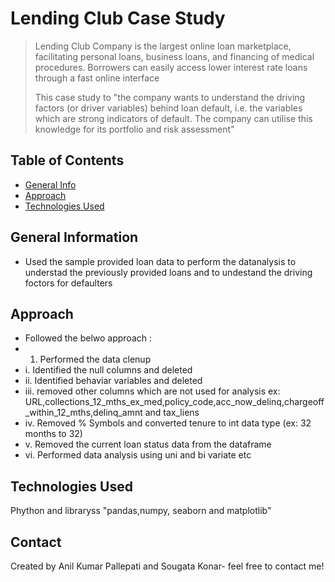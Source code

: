 # Lending Club Case Study 
> Lending Club Company is the largest online loan marketplace, facilitating personal loans, business loans, and financing of medical procedures. Borrowers can easily access lower interest rate loans through a fast online interface
> 
> This case study to "the company wants to understand the driving factors (or driver variables) behind loan default, i.e. the variables which are strong indicators of default. The company can utilise this knowledge for its portfolio and risk assessment"


## Table of Contents
* [General Info](#general-information)
* [Approach](#conclusions)
* [Technologies Used](#technologies-used)

## General Information
- Used the sample provided loan data to perform the datanalysis to understad the previously provided loans and to undestand the driving foctors for defaulters 


## Approach
- Followed the belwo approach :
- 1. Performed the data clenup 
-   i. Identified the null columns and deleted
-   ii. Identified behaviar variables and deleted 
-   iii. removed other columns which are not used for analysis ex: URL,collections_12_mths_ex_med,policy_code,acc_now_delinq,chargeoff_within_12_mths,delinq_amnt and tax_liens
-   iv. Removed % Symbols  and converted tenure to int data type (ex: 32 months to 32)
-   v. Removed the current loan status data from the dataframe 
-   vi. Performed data analysis using uni and bi variate  etc


## Technologies Used
Phython and libraryss "pandas,numpy, seaborn and matplotlib"


## Contact
Created by Anil Kumar Pallepati and Sougata Konar- feel free to contact me!


<!-- Optional -->
<!-- ## License -->
<!-- This project is open source and available under the [... License](). -->

<!-- You don't have to include all sections - just the one's relevant to your project -->
